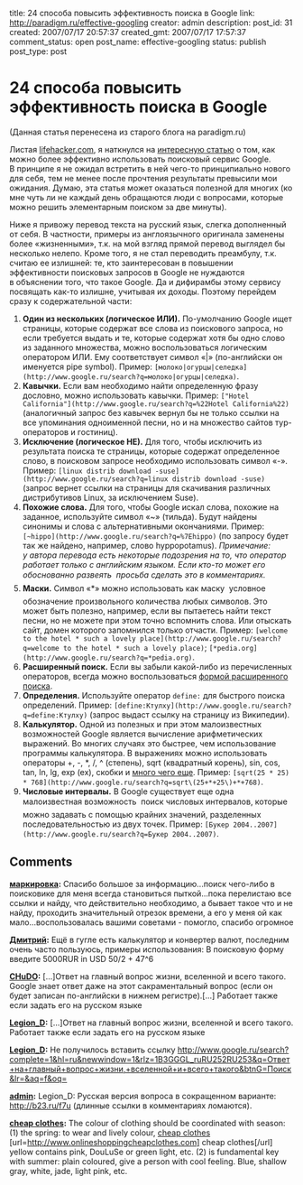 title: 24 способа повысить эффективность поиска в Google
link: http://paradigm.ru/effective-googling
creator: admin
description: 
post_id: 31
created: 2007/07/17 20:57:37
created_gmt: 2007/07/17 17:57:37
comment_status: open
post_name: effective-googling
status: publish
post_type: post

# 24 способа повысить эффективность поиска в Google

(Данная статья перенесена из старого блога на paradigm.ru)

Листая [lifehacker.com](http://lifehacker.com/), я наткнулся на [интересную статью](http://www.dumblittleman.com/2007/06/20-tips-for-more-efficient-google.html) о том, как можно более эффективно использовать поисковый сервис Google. В принципе я не ожидал встретить в ней чего-то принципиально нового для себя, тем не менее после прочтения результаты превысили мои ожидания. Думаю, эта статья может оказаться полезной для многих (ко мне чуть ли не каждый день обращаются люди с вопросами, которые можно решить элементарным поиском за две минуты).

Ниже я привожу перевод текста на русский язык, слегка дополненный от себя. В частности, примеры из англоязычного оригинала заменены более «жизненными», т.к. на мой взгляд прямой перевод выглядел бы несколько нелепо. Кроме того, я не стал переводить преамбулу, т.к. считаю ее излишней: те, кто заинтересован в повышении эффективности поисковых запросов в Google не нуждаются в объяснении того, что такое Google. Да и дифирамбы этому сервису посвящать как-то излишне, учитывая их доходы. Поэтому перейдем сразу к содержательной части:

  1. **Один из нескольких (логическое ИЛИ).** По-умолчанию Google ищет страницы, которые содержат все слова из поискового запроса, но если требуется выдать и те, которые содержат хотя бы одно слово из заданного множества, можно воспользоваться логическим оператором ИЛИ. Ему соответствует символ «|» (по-английски он именуется pipe symbol). Пример: `[молоко|огурцы|селедка](http://www.google.ru/search?q=молоко|огурцы|селедка)`.
  2. **Кавычки.** Если вам необходимо найти определенную фразу дословно, можно использовать кавычки. Пример: `["Hotel California"](http://www.google.ru/search?q=%22Hotel California%22)` (аналогичный запрос без кавычек вернул бы не только ссылки на все упоминания одноименной песни, но и на множество сайтов тур-операторов и гостиниц).
  3. **Исключение (логическое НЕ).** Для того, чтобы исключить из результата поиска те страницы, которые содержат определенное слово, в поисковом запросе необходимо использовать символ «-». Пример: `[linux distrib download -suse](http://www.google.ru/search?q=linux distrib download -suse)` (запрос вернет ссылки на страницы для скачивания различных дистрибутивов Linux, за исключением Suse).
  4. **Похожие слова.** Для того, чтобы Google искал слова, похожие на заданное, используйте символ «~» (тильда). Будут найдены синонимы и слова с альтернативными окончаниями. Пример: `[~hippo](http://www.google.ru/search?q=%7Ehippo)` (по запросу будет так же найдено, например, слово hyppopotamus). _Примечание: у автора перевода есть некоторые подозрения на то, что оператор работает только с английским языком. Если кто-то может его обоснованно развеять  просьба сделать это в комментариях._
  5. **Маски.** Символ «*» можно использовать как маску  условное обозначение произвольного количества любых символов. Это может быть полезно, например, если вы пытаетесь найти текст песни, но не можете при этом точно вспомнить слова. Или отыскать сайт, домен которого запомнился только отчасти. Пример: `[welcome to the hotel * such a lovely place](http://www.google.ru/search?q=welcome to the hotel * such a lovely place)`; `[*pedia.org](http://www.google.ru/search?q=*pedia.org)`.
  6. **Расширенный поиск.** Если вы забыли какой-либо из перечисленных операторов, всегда можно воспользоваться [формой расширенного поиска](http://www.google.com/advanced_search).
  7. **Определения.** Используйте оператор `define:` для быстрого поиска определений. Пример: `[define:Ктулху](http://www.google.ru/search?q=define:Ктулху)` (запрос выдаст ссылку на страницу из Википедии).
  8. **Калькулятор.** Одной из полезных и при этом малоизвестных возможностей Google является вычисление арифметических выражений. Во многих случаях это быстрее, чем использование программы калькулятора. В выражениях можно использовать операторы +, -, *, /, ^ (степень), sqrt (квадратный корень), sin, cos, tan, ln, lg, exp (ex), скобки и [много чего еще](http://www.google.com/help/calculator.html). Пример: `[sqrt(25 * 25) * 768](http://www.google.ru/search?q=sqrt\(25+*+25\)+*+768)`.
  9. **Числовые интервалы.** В Google существует еще одна малоизвестная возможность  поиск числовых интервалов, которые можно задавать с помощью крайних значений, разделенных последовательностью из двух точек. Пример: `[Букер 2004..2007](http://www.google.ru/search?q=Букер 2004..2007)`.

## Comments

**[маркировка](#1015 "2008/06/11 16:54:41"):** Спасибо большое за информацию...поиск чего-либо в поисковике для меня всегда становиться пыткой...пока перелистаю все ссылки и найду, что действительно необходимо, а бывает такое что и не найду, проходить значительный отрезок времени, а его у меня ой как мало...воспользовалась вашими советами - помогло, спасибо огромное

**[Дмитрий](#1341 "2008/07/12 10:09:25"):** Ещё в гугле есть калькулятор и конвертер валют, последним очень часто пользуюсь, примеры использования: В поисковую форму введите 5000RUR in USD 50/2 + 47^6

**[CHuDO](#19425 "2009/01/16 07:24:26"):** [...]Ответ на главный вопрос жизни, вселенной и всего такого. Google знает ответ даже на этот сакраментальный вопрос (если он будет записан по-английски в нижнем регистре).[...] Работает также если задать его на русском языке

**[Legion_D](#19426 "2009/01/16 07:26:20"):** [...]Ответ на главный вопрос жизни, вселенной и всего такого. Работает также если задать его на русском языке

**[Legion_D](#19428 "2009/01/16 07:28:08"):** Не получилось вставить ссылку http://www.google.ru/search?complete=1&hl=ru&newwindow=1&rlz=1B3GGGL_ruRU252RU253&q=Ответ+на+главный+вопрос+жизни,+вселенной+и+всего+такого&btnG=Поиск&lr=&aq=f&oq=

**[admin](#19467 "2009/01/16 12:14:31"):** Legion_D: Русская версия вопроса в сокращенном варианте: http://b23.ru/f7u (длинные ссылки в комментариях ломаются).

**[cheap clothes](#59480 "2011/10/11 17:24:42"):** The colour of clothing should be coordinated with season: (1) the spring: to wear and lively colour, [cheap clothes](http://www.onlineshoppingcheapclothes.com) [url=http://www.onlineshoppingcheapclothes.com] cheap clothes[/url] yellow contains pink, DouLuSe or green light, etc. (2) is fundamental key with summer: plain coloured, give a person with cool feeling. Blue, shallow gray, white, jade, light pink, etc.

